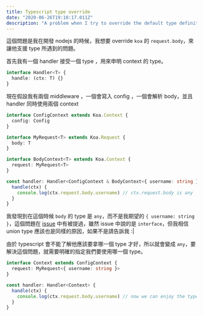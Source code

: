 ```yaml
---
title: Typescript type override
date: "2020-06-26T19:10:17.011Z"
description: "A problem when I try to override the default type definition"
---
```


這個問題是我在開發 nodejs 的時候，我想要 override `koa` 的 `request.body`，來讓他支援 type 所遇到的問題。

首先我有一個 handler 接受一個 type ，用來申明 context 的 type。

```typescript
interface Handler<T> {
  handle: (ctx: T) {}
}
```

現在假設我有兩個 middleware ，一個會寫入 config ，一個會解析 body，並且 handler 同時使用兩個 context

```typescript
interface ConfigContext extends Koa.Context {
  config: Config
}

interface MyRequest<T> extends Koa.Request {
  body: T
}

interface BodyContext<T> extends Koa.Context {
  request: MyRequest<T>
}

const handler: Handler<ConfigContext & BodyContext<{ username: string }>> {
  handle(ctx) {
    console.log(ctx.request.body.username) // ctx.request.body is any
  }
}
```

我發現到在這個時候 `body` 的 type 是 `any`，而不是我期望的 `{ username: string }`，這個問題在 [issue](https://github.com/microsoft/TypeScript/issues/2871) 中有被提過，雖然 issue 中說的是 `interface`，但我相信 union type 應該也是同樣的原因，如果不是請告訴我 :|

由於 typescript 會不能了解他應該要拿哪一個 type 才好，所以就會變成 `any`，要解決這個問題，就需要明確的指定我們要使用哪一個 type。

```typescript
interface Context extends ConfigContext {
  request: MyRequest<{ username: string }>
}

const handler: Handler<Context> {
  handle(ctx) {
    console.log(ctx.request.body.username) // now we can enjoy the type :)
  }
}
```
